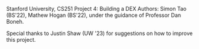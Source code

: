 Stanford University, CS251 Project 4: Building a DEX
Authors: Simon Tao (BS'22), Mathew Hogan (BS'22), under the guidance of Professor Dan Boneh.

Special thanks to Justin Shaw (UW '23) for suggestions on how to improve this project.   
